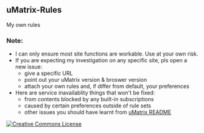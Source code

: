 ## uMatrix-Rules
My own rules

### Note:

- I can only ensure most site functions are workable. Use at your own risk.
- If you are expecting my investigation on any specific site, pls open a new issue:
    - give a specific URL
    - point out your uMatrix version & broswer version
    - attach your own rules and, if differ from default, your preferences
- Here are service inavailablity things that won't be fixed:
    -  from contents blocked by any built-in subscriptions
    - caused by certain preferences outside of rule sets
    - other issues you should have learnt from [uMatrix README](https://github.com/gorhill/uMatrix/blob/master/README.md)

<a rel="license" href="http://creativecommons.org/licenses/by-nc-sa/4.0/"><img alt="Creative Commons License" style="border-width:0" src="https://i.creativecommons.org/l/by-nc-sa/4.0/88x31.png" /></a><br />
